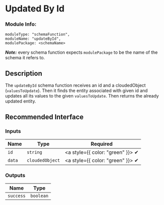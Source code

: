 # Updated By Id
### Module Info: 
```
moduleType: "schemaFunction",
moduleName: "updateById",
modulePackage: <schemaName>
```
***Note:*** every schema function expects `modulePackage` to be the name of the schema it refers to.

## Description
The `updateById` schema function receives an id and a cloudedObject (`valuesToUpdate`). Then it finds the entity associated with given id and updates all its values to the given `valuesToUpdate`. Then returns the already updated entity.

## Recommended Interface
### Inputs
| Name | Type | Required
|------|------|:-----:|
| `id` | `string` | <a style={{ color: "green" }}> ✔ </a>
| `data` | `cloudedObject` | <a style={{ color: "green" }}> ✔ </a>


### Outputs
| Name | Type |
| ------ | ------ |
| `success` | `boolean` |
